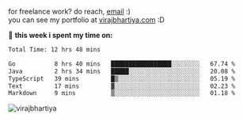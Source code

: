 for freelance work? do reach, [email](mailto:vlbhartiya@gmail.com) :)<br/>
you can see my portfolio at [virajbhartiya.com](https://virajbhartiya.com) :D<br/>


🚀 **this week i spent my time on:**

<!--START_SECTION:waka-->

```txt
Total Time: 12 hrs 48 mins

Go           8 hrs 40 mins   █████████████████░░░░░░░░   67.74 %
Java         2 hrs 34 mins   █████░░░░░░░░░░░░░░░░░░░░   20.08 %
TypeScript   39 mins         █▒░░░░░░░░░░░░░░░░░░░░░░░   05.19 %
Text         17 mins         ▓░░░░░░░░░░░░░░░░░░░░░░░░   02.23 %
Markdown     9 mins          ▒░░░░░░░░░░░░░░░░░░░░░░░░   01.18 %
```

<!--END_SECTION:waka-->

<p align="left"> <img src="https://komarev.com/ghpvc/?username=virajbhartiya&color=blue" alt="virajbhartiya" /> </p>
